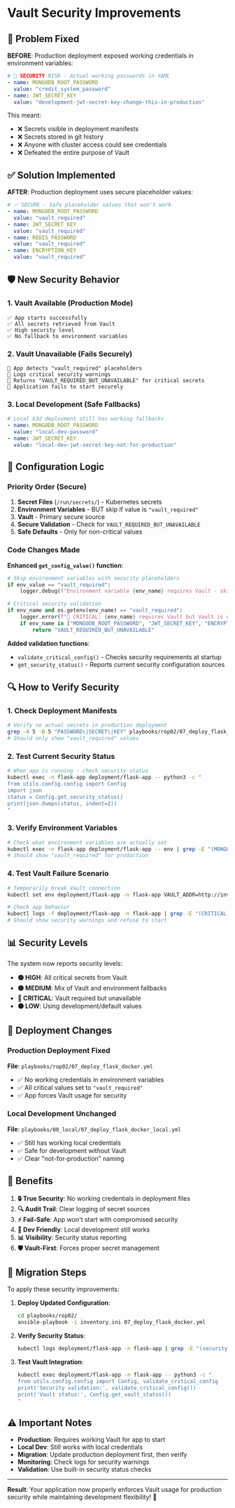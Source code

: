# Vault Security Improvements

## 🚨 Problem Fixed

**BEFORE**: Production deployment exposed working credentials in environment variables:
```yaml
# 🚨 SECURITY RISK - Actual working passwords in YAML
- name: MONGODB_ROOT_PASSWORD
  value: "credit_system_password"  
- name: JWT_SECRET_KEY
  value: "development-jwt-secret-key-change-this-in-production"
```

This meant:
- ❌ Secrets visible in deployment manifests
- ❌ Secrets stored in git history  
- ❌ Anyone with cluster access could see credentials
- ❌ Defeated the entire purpose of Vault

## ✅ Solution Implemented

**AFTER**: Production deployment uses secure placeholder values:
```yaml
# ✅ SECURE - Safe placeholder values that won't work
- name: MONGODB_ROOT_PASSWORD
  value: "vault_required"
- name: JWT_SECRET_KEY
  value: "vault_required"
- name: REDIS_PASSWORD
  value: "vault_required"
- name: ENCRYPTION_KEY
  value: "vault_required"
```

## 🛡️ New Security Behavior

### 1. **Vault Available (Production Mode)**
```
✅ App starts successfully
✅ All secrets retrieved from Vault
✅ High security level
✅ No fallback to environment variables
```

### 2. **Vault Unavailable (Fails Securely)**
```
🚨 App detects "vault_required" placeholders
🚨 Logs critical security warnings
🚨 Returns "VAULT_REQUIRED_BUT_UNAVAILABLE" for critical secrets
🚨 Application fails to start securely
```

### 3. **Local Development (Safe Fallbacks)**
```yaml
# Local k3d deployment still has working fallbacks
- name: MONGODB_ROOT_PASSWORD
  value: "local-dev-password"
- name: JWT_SECRET_KEY
  value: "local-dev-jwt-secret-key-not-for-production"
```

## 🔧 Configuration Logic

### Priority Order (Secure)
1. **Secret Files** (`/run/secrets/`) - Kubernetes secrets
2. **Environment Variables** - BUT skip if value is `"vault_required"`
3. **Vault** - Primary secure source
4. **Secure Validation** - Check for `VAULT_REQUIRED_BUT_UNAVAILABLE`
5. **Safe Defaults** - Only for non-critical values

### Code Changes Made

**Enhanced `get_config_value()` function**:
```python
# Skip environment variables with security placeholders
if env_value == "vault_required":
    logger.debug(f"Environment variable {env_name} requires Vault - skipping env fallback")

# Critical security validation
if env_name and os.getenv(env_name) == "vault_required":
    logger.error(f"🚨 CRITICAL: {env_name} requires Vault but Vault is unavailable!")
    if env_name in ["MONGODB_ROOT_PASSWORD", "JWT_SECRET_KEY", "ENCRYPTION_KEY", "REDIS_PASSWORD"]:
        return "VAULT_REQUIRED_BUT_UNAVAILABLE"
```

**Added validation functions**:
- `validate_critical_config()` - Checks security requirements at startup
- `get_security_status()` - Reports current security configuration sources

## 🔍 How to Verify Security

### 1. **Check Deployment Manifests**
```bash
# Verify no actual secrets in production deployment
grep -A 5 -B 5 "PASSWORD\|SECRET\|KEY" playbooks/rop02/07_deploy_flask_docker.yml
# Should only show "vault_required" values
```

### 2. **Test Current Security Status**
```bash
# When app is running - check security status
kubectl exec -n flask-app deployment/flask-app -- python3 -c "
from utils.config.config import Config
import json
status = Config.get_security_status()
print(json.dumps(status, indent=2))
"
```

### 3. **Verify Environment Variables**
```bash
# Check what environment variables are actually set
kubectl exec -n flask-app deployment/flask-app -- env | grep -E "(MONGODB|REDIS|JWT).*PASSWORD|SECRET"
# Should show "vault_required" for production
```

### 4. **Test Vault Failure Scenario**
```bash
# Temporarily break Vault connection
kubectl set env deployment/flask-app -n flask-app VAULT_ADDR=http://invalid:8200

# Check app behavior
kubectl logs -f deployment/flask-app -n flask-app | grep -E "(CRITICAL|VAULT)"
# Should show security warnings and refuse to start
```

## 📊 Security Levels

The system now reports security levels:

- **🟢 HIGH**: All critical secrets from Vault
- **🟡 MEDIUM**: Mix of Vault and environment fallbacks  
- **🔴 CRITICAL**: Vault required but unavailable
- **🟠 LOW**: Using development/default values

## 🚀 Deployment Changes

### Production Deployment Fixed
**File**: `playbooks/rop02/07_deploy_flask_docker.yml`
- ✅ No working credentials in environment variables
- ✅ All critical values set to `"vault_required"`
- ✅ App forces Vault usage for security

### Local Development Unchanged
**File**: `playbooks/00_local/07_deploy_flask_docker_local.yml`
- ✅ Still has working local credentials
- ✅ Safe for development without Vault
- ✅ Clear "not-for-production" naming

## 🎯 Benefits

1. **🔒 True Security**: No working credentials in deployment files
2. **🔍 Audit Trail**: Clear logging of secret sources
3. **⚡ Fail-Safe**: App won't start with compromised security
4. **🧪 Dev Friendly**: Local development still works
5. **📊 Visibility**: Security status reporting
6. **🛡️ Vault-First**: Forces proper secret management

## 🔧 Migration Steps

To apply these security improvements:

1. **Deploy Updated Configuration**:
   ```bash
   cd playbooks/rop02/
   ansible-playbook -i inventory.ini 07_deploy_flask_docker.yml
   ```

2. **Verify Security Status**:
   ```bash
   kubectl logs deployment/flask-app -n flask-app | grep -E "(security|vault|critical)"
   ```

3. **Test Vault Integration**:
   ```bash
   kubectl exec deployment/flask-app -n flask-app -- python3 -c "
   from utils.config.config import Config, validate_critical_config
   print('Security validation:', validate_critical_config())
   print('Vault status:', Config.get_vault_status())
   "
   ```

## ⚠️ Important Notes

- **Production**: Requires working Vault for app to start
- **Local Dev**: Still works with local credentials
- **Migration**: Update production deployment first, then verify
- **Monitoring**: Check logs for security warnings
- **Validation**: Use built-in security status checks

---

**Result**: Your application now properly enforces Vault usage for production security while maintaining development flexibility! 🔐 